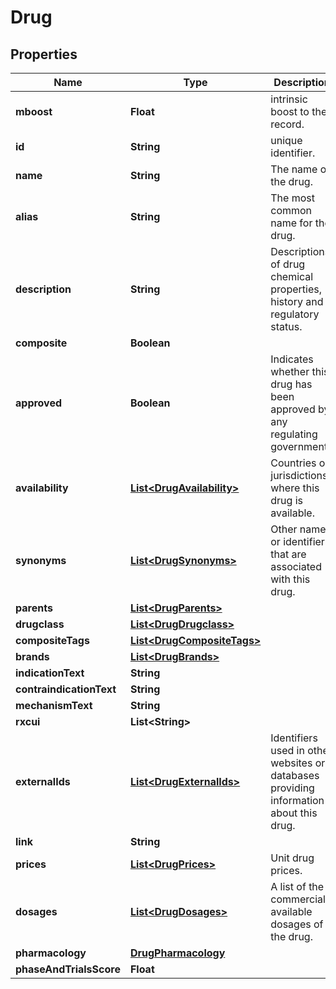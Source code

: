 # Drug

## Properties
Name | Type | Description | Notes
------------ | ------------- | ------------- | -------------
**mboost** | **Float** | intrinsic boost to the record. |  [optional]
**id** | **String** | unique identifier. | 
**name** | **String** | The name of the drug. | 
**alias** | **String** | The most common name for the drug. |  [optional]
**description** | **String** | Descriptions of drug chemical properties, history and regulatory status. |  [optional]
**composite** | **Boolean** |  |  [optional]
**approved** | **Boolean** | Indicates whether this drug has been approved by any regulating government. | 
**availability** | [**List&lt;DrugAvailability&gt;**](DrugAvailability.md) | Countries or jurisdictions where this drug is available. |  [optional]
**synonyms** | [**List&lt;DrugSynonyms&gt;**](DrugSynonyms.md) | Other names or identifiers that are associated with this drug. |  [optional]
**parents** | [**List&lt;DrugParents&gt;**](DrugParents.md) |  |  [optional]
**drugclass** | [**List&lt;DrugDrugclass&gt;**](DrugDrugclass.md) |  |  [optional]
**compositeTags** | [**List&lt;DrugCompositeTags&gt;**](DrugCompositeTags.md) |  |  [optional]
**brands** | [**List&lt;DrugBrands&gt;**](DrugBrands.md) |  |  [optional]
**indicationText** | **String** |  |  [optional]
**contraindicationText** | **String** |  |  [optional]
**mechanismText** | **String** |  |  [optional]
**rxcui** | **List&lt;String&gt;** |  |  [optional]
**externalIds** | [**List&lt;DrugExternalIds&gt;**](DrugExternalIds.md) | Identifiers used in other websites or databases providing information about this drug. |  [optional]
**link** | **String** |  |  [optional]
**prices** | [**List&lt;DrugPrices&gt;**](DrugPrices.md) | Unit drug prices. |  [optional]
**dosages** | [**List&lt;DrugDosages&gt;**](DrugDosages.md) | A list of the commercially available dosages of the drug. |  [optional]
**pharmacology** | [**DrugPharmacology**](DrugPharmacology.md) |  |  [optional]
**phaseAndTrialsScore** | **Float** |  |  [optional]
